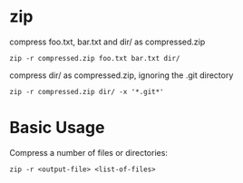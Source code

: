 # zip

compress foo.txt, bar.txt and dir/ as compressed.zip

    zip -r compressed.zip foo.txt bar.txt dir/


compress dir/ as compressed.zip, ignoring the .git directory

    zip -r compressed.zip dir/ -x '*.git*'



# Basic Usage

Compress a number of files or directories:

    zip -r <output-file> <list-of-files>


